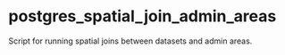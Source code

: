 # postgres_spatial_join_admin_areas
Script for running spatial joins between datasets and admin areas.

